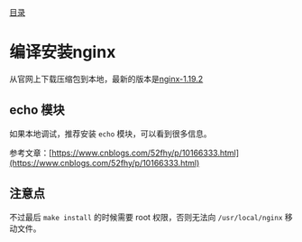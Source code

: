 [目录](./)
# 编译安装nginx

从官网上下载压缩包到本地，最新的版本是[nginx-1.19.2](https://nginx.org/download/nginx-1.19.2.tar.gz)

## echo 模块
如果本地调试，推荐安装 `echo` 模块，可以看到很多信息。

参考文章：[https://www.cnblogs.com/52fhy/p/10166333.html](https://www.cnblogs.com/52fhy/p/10166333.html)

## 注意点
不过最后 `make install` 的时候需要 root 权限，否则无法向 `/usr/local/nginx` 移动文件。 